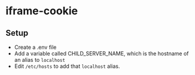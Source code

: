 # iframe-cookie

## Setup

- Create a .env file
- Add a variable called CHILD_SERVER_NAME, which is the hostname of an alias to `localhost`
- Edit `/etc/hosts` to add that `localhost` alias.
